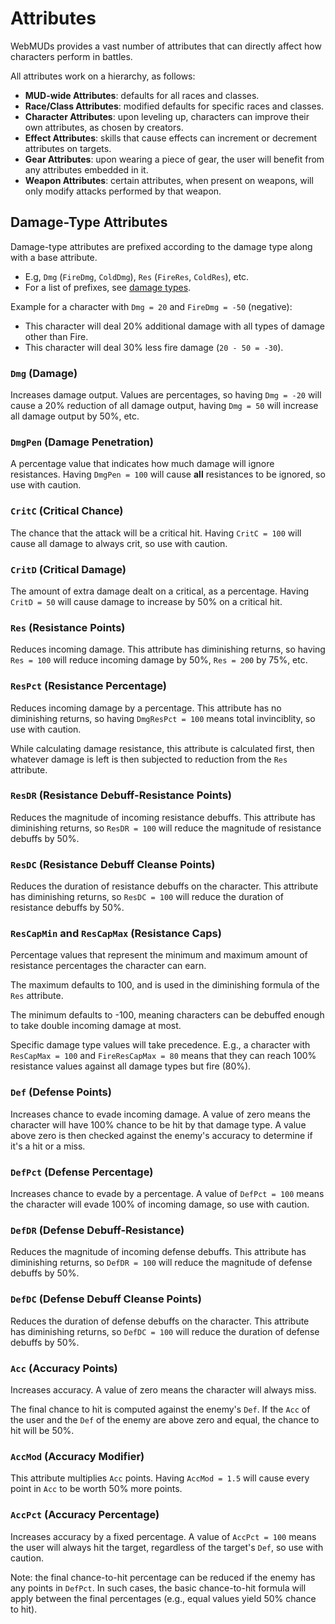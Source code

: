 # Attributes

WebMUDs provides a vast number of attributes that can directly affect how characters perform in battles.

All attributes work on a hierarchy, as follows:

* **MUD-wide Attributes**: defaults for all races and classes.
* **Race/Class Attributes**: modified defaults for specific races and classes.
* **Character Attributes**: upon leveling up, characters can improve their own attributes, as chosen by creators.
* **Effect Attributes**: skills that cause effects can increment or decrement attributes on targets.
* **Gear Attributes**: upon wearing a piece of gear, the user will benefit from any attributes embedded in it.
* **Weapon Attributes**: certain attributes, when present on weapons, will only modify attacks performed by that weapon.

## Damage-Type Attributes

Damage-type attributes are prefixed according to the damage type along with a base attribute.
* E.g, `Dmg` (`FireDmg`, `ColdDmg`), `Res` (`FireRes`, `ColdRes`), etc.
* For a list of prefixes, see [damage types](./damage-types.md).

Example for a character with `Dmg = 20` and `FireDmg = -50` (negative):
* This character will deal 20% additional damage with all types of damage other than Fire.
* This character will deal 30% less fire damage (`20 - 50 = -30`).

### `Dmg` (Damage)

Increases damage output. Values are percentages, so having `Dmg = -20` will cause a 20% reduction of all damage output, having `Dmg = 50` will increase all damage output by 50%, etc.

### `DmgPen` (Damage Penetration)

A percentage value that indicates how much damage will ignore resistances. Having `DmgPen = 100` will cause **all** resistances to be ignored, so use with caution.

### `CritC` (Critical Chance)

The chance that the attack will be a critical hit. Having `CritC = 100` will cause all damage to always crit, so use with caution.

### `CritD` (Critical Damage)

The amount of extra damage dealt on a critical, as a percentage. Having `CritD = 50` will cause damage to increase by 50% on a critical hit.

### `Res` (Resistance Points)

Reduces incoming damage. This attribute has diminishing returns, so having `Res = 100` will reduce incoming damage by 50%, `Res = 200` by 75%, etc.

### `ResPct` (Resistance Percentage)

Reduces incoming damage by a percentage. This attribute has no diminishing returns, so having `DmgResPct = 100` means total invinciblity, so use with caution.

While calculating damage resistance, this attribute is calculated first, then whatever damage is left is then subjected to reduction from the `Res` attribute.

### `ResDR` (Resistance Debuff-Resistance Points)

Reduces the magnitude of incoming resistance debuffs. This attribute has diminishing returns, so `ResDR = 100` will reduce the magnitude of resistance debuffs by 50%.

### `ResDC` (Resistance Debuff Cleanse Points)

Reduces the duration of resistance debuffs on the character. This attribute has diminishing returns, so `ResDC = 100` will reduce the duration of resistance debuffs by 50%.

### `ResCapMin` and `ResCapMax` (Resistance Caps)

Percentage values that represent the minimum and maximum amount of resistance percentages the character can earn.

The maximum defaults to 100, and is used in the diminishing formula of the `Res` attribute.

The minimum defaults to -100, meaning characters can be debuffed enough to take double incoming damage at most.

Specific damage type values will take precedence. E.g., a character with `ResCapMax = 100` and `FireResCapMax = 80` means that they can reach 100% resistance values against all damage types but fire (80%).

### `Def` (Defense Points)

Increases chance to evade incoming damage. A value of zero means the character will have 100% chance to be hit by that damage type. A value above zero is then checked against the enemy's accuracy to determine if it's a hit or a miss.

### `DefPct` (Defense Percentage)

Increases chance to evade by a percentage. A value of `DefPct = 100` means the character will evade 100% of incoming damage, so use with caution.

### `DefDR` (Defense Debuff-Resistance)

Reduces the magnitude of incoming defense debuffs. This attribute has diminishing returns, so `DefDR = 100` will reduce the magnitude of defense debuffs by 50%.

### `DefDC` (Defense Debuff Cleanse Points)

Reduces the duration of defense debuffs on the character. This attribute has diminishing returns, so `DefDC = 100` will reduce the duration of defense debuffs by 50%.

### `Acc` (Accuracy Points)

Increases accuracy. A value of zero means the character will always miss.

The final chance to hit is computed against the enemy's `Def`. If the `Acc` of the user and the `Def` of the enemy are above zero and equal, the chance to hit will be 50%.

### `AccMod` (Accuracy Modifier)

This attribute multiplies `Acc` points. Having `AccMod = 1.5` will cause every point in `Acc` to be worth 50% more points.

### `AccPct` (Accuracy Percentage)

Increases accuracy by a fixed percentage. A value of `AccPct = 100` means the user will always hit the target, regardless of the target's `Def`, so use with caution.

Note: the final chance-to-hit percentage can be reduced if the enemy has any points in `DefPct`. In such cases, the basic chance-to-hit formula will apply between the final percentages (e.g., equal values yield 50% chance to hit).
